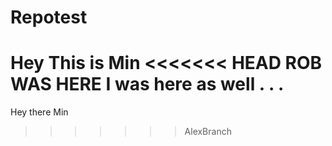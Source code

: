 # Repotest
Hey This is Min
<<<<<<< HEAD
ROB WAS HERE
I was here as well . . .
=======
Hey there Min
>>>>>>> AlexBranch
